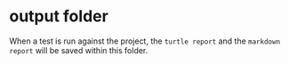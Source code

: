 # output folder

When a test is run against the project, the `turtle report` and the `markdown report` will be saved within this folder.